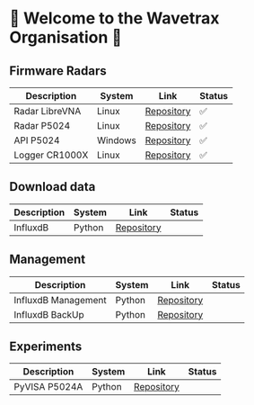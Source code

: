 # 👋 Welcome to the Wavetrax Organisation 👋

## Firmware Radars

| Description | System | Link | Status |
|-|-|-|-|
| Radar LibreVNA | Linux | [Repository](https://github.com/wavetrax-by-dramco/Radar-LibreVNA-Firmware) | ✅ |
| Radar P5024 | Linux | [Repository](https://github.com/wavetrax-by-dramco/Radar-P5024-Firmware) | ✅ |
| API P5024 | Windows | [Repository](https://github.com/wavetrax-by-dramco/API-WIN-P5024A-Firmware) | ✅ |
| Logger CR1000X | Linux | [Repository](https://github.com/wavetrax-by-dramco/Logger-CR1000X-Firmware) | ✅ |

## Download data

| Description | System | Link | Status |
|-|-|-|-|
| InfluxdB | Python | [Repository](https://github.com/wavetrax-by-dramco/Influxdb-Scripts) | |


## Management

| Description | System | Link | Status |
|-|-|-|-|
| InfluxdB Management | Python | [Repository](https://github.com/wavetrax-by-dramco/Influxdb-Scripts-Management) | |
| InfluxdB BackUp | Python | [Repository](https://github.com/wavetrax-by-dramco/Influxdb-Scripts-BackUp) | |


## Experiments

| Description | System | Link | Status |
|-|-|-|-|
| PyVISA P5024A | Python | [Repository](https://github.com/wavetrax-by-dramco/PyVISA-P5024A-Example) | |




